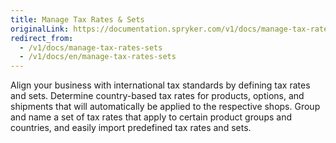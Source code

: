 ```yaml
---
title: Manage Tax Rates & Sets
originalLink: https://documentation.spryker.com/v1/docs/manage-tax-rates-sets
redirect_from:
  - /v1/docs/manage-tax-rates-sets
  - /v1/docs/en/manage-tax-rates-sets
---
```


Align your business with international tax standards by defining tax rates and sets. Determine country-based tax rates for products, options, and shipments that will automatically be applied to the respective shops. Group and name a set of tax rates that apply to certain product groups and countries, and easily import predefined tax rates and sets.

